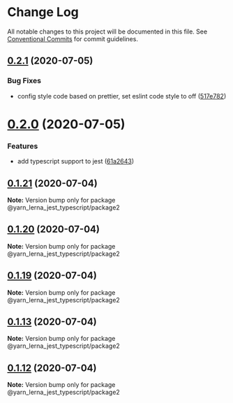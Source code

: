 # Change Log

All notable changes to this project will be documented in this file.
See [Conventional Commits](https://conventionalcommits.org) for commit guidelines.

## [0.2.1](https://github.com/SeyyedKhandon/yarn_lerna_jest_typescript/compare/@yarn_lerna_jest_typescript/package2@0.2.0...@yarn_lerna_jest_typescript/package2@0.2.1) (2020-07-05)


### Bug Fixes

* config style code based on prettier, set eslint code style to off ([517e782](https://github.com/SeyyedKhandon/yarn_lerna_jest_typescript/commit/517e7828932adae4e7672355b83697d3f1028dc8))





# [0.2.0](https://github.com/SeyyedKhandon/yarn_lerna_jest_typescript/compare/@yarn_lerna_jest_typescript/package2@0.1.21...@yarn_lerna_jest_typescript/package2@0.2.0) (2020-07-05)


### Features

* add typescript support to jest ([61a2643](https://github.com/SeyyedKhandon/yarn_lerna_jest_typescript/commit/61a264314bbc3bd226a9ff70b3dc72ff56fe3527))





## [0.1.21](https://github.com/SeyyedKhandon/yarn_lerna_jest_typescript/compare/@yarn_lerna_jest_typescript/package2@0.1.20...@yarn_lerna_jest_typescript/package2@0.1.21) (2020-07-04)

**Note:** Version bump only for package @yarn_lerna_jest_typescript/package2





## [0.1.20](https://github.com/SeyyedKhandon/yarn_lerna_jest_typescript/compare/@yarn_lerna_jest_typescript/package2@0.1.19...@yarn_lerna_jest_typescript/package2@0.1.20) (2020-07-04)

**Note:** Version bump only for package @yarn_lerna_jest_typescript/package2





## [0.1.19](https://github.com/SeyyedKhandon/yarn_lerna_jest_typescript/compare/@yarn_lerna_jest_typescript/package2@0.1.18...@yarn_lerna_jest_typescript/package2@0.1.19) (2020-07-04)

**Note:** Version bump only for package @yarn_lerna_jest_typescript/package2






## [0.1.13](https://github.com/SeyyedKhandon/yarn_lerna_jest_typescript/compare/@yarn_lerna_jest_typescript/package2@0.1.12...@yarn_lerna_jest_typescript/package2@0.1.13) (2020-07-04)

**Note:** Version bump only for package @yarn_lerna_jest_typescript/package2

## [0.1.12](https://github.com/SeyyedKhandon/yarn_lerna_jest_typescript/compare/@yarn_lerna_jest_typescript/package2@0.1.11...@yarn_lerna_jest_typescript/package2@0.1.12) (2020-07-04)

**Note:** Version bump only for package @yarn_lerna_jest_typescript/package2
